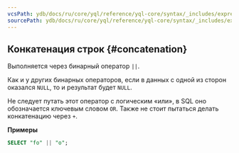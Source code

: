```yaml
---
vcsPath: ydb/docs/ru/core/yql/reference/yql-core/syntax/_includes/expressions/concatenation.md
sourcePath: ydb/docs/ru/core/yql/reference/yql-core/syntax/_includes/expressions/concatenation.md
---
```

## Конкатенация строк {#concatenation}

Выполняется через бинарный оператор `||`.

Как и у других бинарных операторов, если в данных с одной из сторон оказался `NULL`, то и результат будет `NULL`.

Не следует путать этот оператор с логическим «или», в SQL оно обозначается ключевым словом `OR`. Также не стоит пытаться делать конкатенацию через `+`.

**Примеры**

```sql
SELECT "fo" || "o";
```

